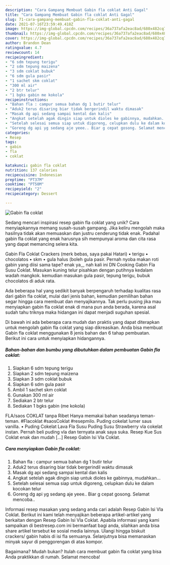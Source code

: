 ```yaml
---
description: "Cara Gampang Membuat Gabin fla coklat Anti Gagal"
title: "Cara Gampang Membuat Gabin fla coklat Anti Gagal"
slug: 71-cara-gampang-membuat-gabin-fla-coklat-anti-gagal
date: 2021-07-16T23:59:49.418Z
image: https://img-global.cpcdn.com/recipes/36a737afa2eac8ad/680x482cq70/gabin-fla-coklat-foto-resep-utama.jpg
thumbnail: https://img-global.cpcdn.com/recipes/36a737afa2eac8ad/680x482cq70/gabin-fla-coklat-foto-resep-utama.jpg
cover: https://img-global.cpcdn.com/recipes/36a737afa2eac8ad/680x482cq70/gabin-fla-coklat-foto-resep-utama.jpg
author: Brandon Dean
ratingvalue: 4.7
reviewcount: 14
recipeingredient:
- "6 sdm tepung terigu"
- "2 sdm tepung maizena"
- "3 sdm coklat bubuk"
- "6 sdm gula pasir"
- "1 sachet skm coklat"
- "300 ml air"
- "2 btr telur"
- "1 bgks gabin me kokola"
recipeinstructions:
- "Bahan fla : campur semua bahan dg 1 butir telur"
- "Aduk2 terus disaring biar tidak bergerindil waktu dimasak"
- "Masak dg api sedang sampai kental dan kalis"
- "Angkat setelah agak dingin siap untuk dioles ke gabinnya, mudahkan..."
- "Setelah selesai semua siap untuk digoreng, celupkan dulu ke dalam kocokan telur"
- "Goreng dg api yg sedang aje yeee.. Biar g cepat gosong. Selamat mencoba.."
categories:
- Resep
tags:
- gabin
- fla
- coklat

katakunci: gabin fla coklat 
nutrition: 137 calories
recipecuisine: Indonesian
preptime: "PT37M"
cooktime: "PT50M"
recipeyield: "2"
recipecategory: Dessert

---
```



![Gabin fla coklat](https://img-global.cpcdn.com/recipes/36a737afa2eac8ad/680x482cq70/gabin-fla-coklat-foto-resep-utama.jpg)

Sedang mencari inspirasi resep gabin fla coklat yang unik? Cara menyiapkannya memang susah-susah gampang. Jika keliru mengolah maka hasilnya tidak akan memuaskan dan justru cenderung tidak enak. Padahal gabin fla coklat yang enak harusnya sih mempunyai aroma dan cita rasa yang dapat memancing selera kita.

Gabin Fla Coklat Crackers (merk bebas, saya pakai Hatari) • terigu • chocolatos • skm • gula halus (boleh gula pasir. Pernah nyoba makan roti gabin yang diisi sama tape? enak ya,,, nah kali ini DN Cooking Gabin Fla Susu Coklat. Masukan kuning telur pisahkan dengan putihnya kedalam wadah mangkok. kemudian masukan gula pasir, tepung terigu, bubuk chocolatos di aduk rata.

Ada beberapa hal yang sedikit banyak berpengaruh terhadap kualitas rasa dari gabin fla coklat, mulai dari jenis bahan, kemudian pemilihan bahan segar hingga cara membuat dan menyajikannya. Tak perlu pusing jika mau menyiapkan gabin fla coklat enak di mana pun anda berada, karena asal sudah tahu triknya maka hidangan ini dapat menjadi suguhan spesial.


Di bawah ini ada beberapa cara mudah dan praktis yang dapat diterapkan untuk mengolah gabin fla coklat yang siap dikreasikan. Anda bisa membuat Gabin fla coklat menggunakan 8 jenis bahan dan 6 tahap pembuatan. Berikut ini cara untuk menyiapkan hidangannya.

<!--inarticleads1-->

##### Bahan-bahan dan bumbu yang dibutuhkan dalam pembuatan Gabin fla coklat:

1. Siapkan 6 sdm tepung terigu
1. Siapkan 2 sdm tepung maizena
1. Siapkan 3 sdm coklat bubuk
1. Siapkan 6 sdm gula pasir
1. Ambil 1 sachet skm coklat
1. Gunakan 300 ml air
1. Sediakan 2 btr telur
1. Sediakan 1 bgks gabin (me kokola)


FLA/saos COKLAT tanpa Ribet Hanya memakai bahan seadanya teman-teman. #Flacoklat #saosCoklat #resepmilo. Puding cokelat lumer saus vanilla. • Puding Cokelat Lava Fla Susu Puding Susu Strawberry vla cokelat instan. Pernah beli puding vla dan ternyata anak saya suka. Resep Kue Sus Coklat enak dan mudah […] Resep Gabin Isi Vla Coklat. 

<!--inarticleads2-->

##### Cara menyiapkan Gabin fla coklat:

1. Bahan fla : campur semua bahan dg 1 butir telur
1. Aduk2 terus disaring biar tidak bergerindil waktu dimasak
1. Masak dg api sedang sampai kental dan kalis
1. Angkat setelah agak dingin siap untuk dioles ke gabinnya, mudahkan...
1. Setelah selesai semua siap untuk digoreng, celupkan dulu ke dalam kocokan telur
1. Goreng dg api yg sedang aje yeee.. Biar g cepat gosong. Selamat mencoba..


Informasi resep masakan yang sedang anda cari adalah Resep Gabin Isi Vla Coklat. Berikut ini kami telah menyajikan beberapa artikel-artikel yang berkaitan dengan Resep Gabin Isi Vla Coklat. Apabila informasi yang kami sampaikan di bestresep.com ini bermanfaat bagi anda, silahkan anda bisa share artikel tersebut ke sosial media lainnya. Ulangi hingga biskuit crackers/ gabin habis di isi fla semuanya. Selanjutnya bisa memanaskan minyak sayur di penggorengan di atas kompor. 

Bagaimana? Mudah bukan? Itulah cara membuat gabin fla coklat yang bisa Anda praktikkan di rumah. Selamat mencoba!
